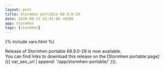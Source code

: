 ```yaml
---
layout: post
title: Stormhen portable 68.9.0-29
date: 2020-06-13 22:41:00 +0200
app: stormhen
tags: [stormhen]
---
```

{% include vars.html %}

Release of Stormhen portable 68.9.0-29 is now available.<br />
You can find links to download this release on the [Stormhen portable page]({{ var_seo_url | append: '/app/stormhen-portable/' }}).
